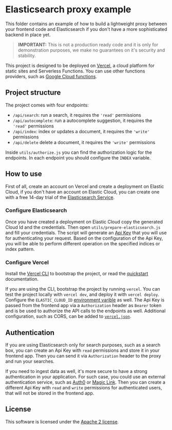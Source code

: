 # Elasticsearch proxy example

This folder contains an example of how to build a lightweight proxy
between your frontend code and Elasticsearch if you don't
have a more sophisticated backend in place yet.

> **IMPORTANT:** This is not a production ready code and it is only for demonstration purposes,
> we make no guarantees on it's security and stability.

This project is designed to be deployed on [Vercel](https://vercel.com/), a cloud platform
for static sites and Serverless Functions. You can use other functions providers,
such as [Google Cloud functions](https://cloud.google.com/functions).

## Project structure

The project comes with four endpoints:

- `/api/search`: run a search, it requires the `'read'` permissions
- `/api/autocomplete`: run a autocomplete suggestion, it requires the `'read'` permissions
- `/api/index`:  index or updates a document, it requires the `'write'` permissions
- `/api/delete`  delete a document, it requires the `'write'` permissions

Inside `utils/authorize.js` you can find the authorization logic for the endpoints.
In each endpoint you should configure the `INDEX` variable.

## How to use

First of all, create an account on Vercel and create a deployment on Elastic Cloud, if you
don't have an account on Elastic Cloud, you can create one with a free 14-day trial
of the [Elasticsearch Service](https://www.elastic.co/elasticsearch/service).

### Configure Elasticsearch

Once you have created a deployment on Elastic Cloud copy the generated Cloud Id and the credentials.
Then open `utils/prepare-elasticsearch.js` and fill your credentials. The script will generate
an [Api Key](https://www.elastic.co/guide/en/elasticsearch/reference/current/security-api-create-api-key.html)
that you will use for authenticating your request. Based on the configuration of the Api Key, you will be able
to perform different operation on the specified indices or index pattern.

### Configure Vercel

Install the [Vercel CLI](https://vercel.com/docs/cli) to bootstrap the project,
or read the [quickstart](https://vercel.com/docs) documentation.

If you are using the CLI, bootstrap the project by running `vercel`. You can test the project locally
with `vercel dev`, and deploy it with `vercel deploy`.
Configure the `ELASTIC_CLOUD_ID` [environment varible](https://vercel.com/docs/environment-variables) as well.
The Api Key is passed from the frontend app via a `Authorization` header as `Bearer` token and is
be used to authorize the API calls to the endpoints as well.
Additional configuration, such as CORS, can be added to [`vercel.json`](https://vercel.com/docs/configuration).

## Authentication

If you are using Elasticsearch only for search purposes, such as a search box, you can create
an Api Key with `read` permissions and store it in your frontend app. Then you can send it
via `Authorization` header to the proxy and run your searches.

If you need to ingest data as well, it's more secure to have a strong authentication in your application.
For such case, you could use an external authentication service, such as [Auth0](https://auth0.com/)
or [Magic Link](https://magic.link/). Then you can create a different Api Key with `read` and `write`
permissions for authenticated users, that will not be stored in the frontend app.

## License

This software is licensed under the [Apache 2 license](../LICENSE).
